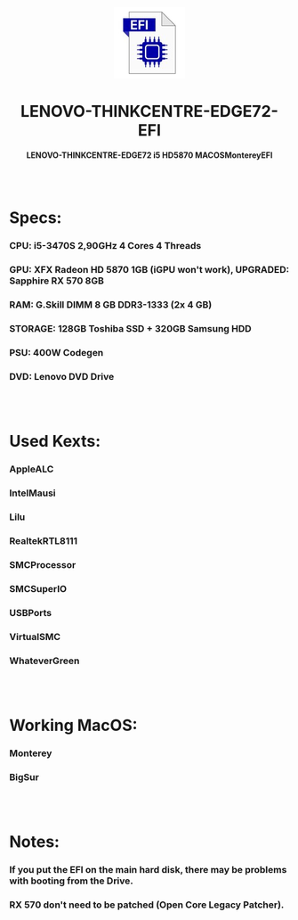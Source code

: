 <p align="center">
  <img src="EFI.jpg">
</p>
<h1 align="center">LENOVO-THINKCENTRE-EDGE72-EFI</h1>
<p align="center">
  <b >LENOVO-THINKCENTRE-EDGE72   i5   HD5870    MACOSMontereyEFI</b>
</p>

<br></br>

# Specs:
### CPU: i5-3470S 2,90GHz 4 Cores 4 Threads
### GPU: XFX Radeon HD 5870 1GB (iGPU won't work), UPGRADED: Sapphire RX 570 8GB
### RAM: G.Skill DIMM 8 GB DDR3-1333 (2x 4 GB)
### STORAGE: 128GB Toshiba SSD + 320GB Samsung HDD
### PSU: 400W Codegen
### DVD: Lenovo DVD Drive

<br></br>

# Used Kexts:
### AppleALC
### IntelMausi
### Lilu
### RealtekRTL8111
### SMCProcessor
### SMCSuperIO
### USBPorts
### VirtualSMC
### WhateverGreen

<br></br>

# Working MacOS:
### Monterey
### BigSur

<br></br>
# Notes:
### If you put the EFI on the main hard disk, there may be problems with booting from the Drive.
### RX 570 don't need to be patched (Open Core Legacy Patcher).